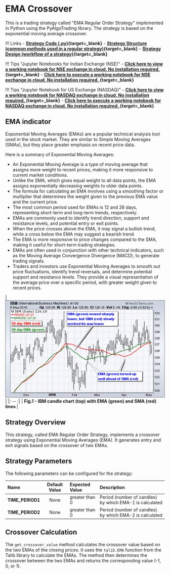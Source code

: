 # EMA Crossover

This is a trading strategy called "EMA Regular Order Strategy" implemented in Python using the PyAlgoTrading library. The strategy is based on the exponential moving average crossover.

!!! Links
    - **[Strategy Code (.py)](https://github.com/algobulls/pyalgostrategypool/blob/master/pyalgostrategypool/ema_crossover.py){target=_blank}**
    - **[Strategy Structure (common methods used in a regular strategy)](strategy_guides/common_regular_strategy.md){target=_blank}**
    - **[Strategy Design (workflow of a strategy)](strategy_guides/structure.md){target=_blank}**

!!! Tips "Jupyter Notebooks for Indian Exchange (NSE)"
    - **[Click here to view a working notebook for NSE exchange in cloud. No installation required. ](https://nbviewer.org/github/algobulls/pyalgotrading/blob/2f3fb6fb83fd09981e286fe2f0930249a848cc8e/jupyter/nse_jupyter_notebooks/Moving%20Average%20Crossover.ipynb){target=_blank}**
    - **[Click here to execute a working notebook for NSE exchange in cloud. No installation required. ](https://mybinder.org/v2/gh/algobulls/pyalgotrading/0a1c06d6e159b3bebf2348efd198608b662c3ffc?urlpath=lab%2Ftree%2Fjupyter%2Fnse_equity%2Fmoving_average_crossover.ipynb){target=_blank}**

!!! Tips "Jupyter Notebook for US Exchange (NASDAQ)"
    - **[Click here to view a working notebook for NASDAQ exchange in cloud. No installation required. ](https://nbviewer.org/github/algobulls/pyalgotrading/blob/526dabc0a92775f4184aaab543c0a9f424613a55/jupyter/nasdaq_jupyter_notebooks/Moving%20Average%20Crossover%20US.ipynb){target=_blank}**
    - **[Click here to execute a working notebook for NASDAQ exchange in cloud. No installation required. ](https://mybinder.org/v2/gh/algobulls/pyalgotrading/0a1c06d6e159b3bebf2348efd198608b662c3ffc?urlpath=lab%2Ftree%2Fjupyter%2Fnasdaq_equity%2Fmoving_average_crossover_us.ipynb){target=_blank}**


## EMA indicator
Exponential Moving Averages (EMAs) are a popular technical analysis tool used in the stock market. They are similar to Simple Moving Averages (SMAs), but they place greater emphasis on recent price data.

Here is a summary of Exponential Moving Averages:

- An Exponential Moving Average is a type of moving average that assigns more weight to recent prices, making it more responsive to current market conditions.
- Unlike the SMA, which gives equal weight to all data points, the EMA assigns exponentially decreasing weights to older data points.
- The formula for calculating an EMA involves using a smoothing factor or multiplier that determines the weight given to the previous EMA value and the current price.
- The most common period used for EMAs is 12 and 26 days, representing short-term and long-term trends, respectively.
- EMAs are commonly used to identify trend direction, support and resistance levels, and potential entry or exit points.
- When the price crosses above the EMA, it may signal a bullish trend, while a cross below the EMA may suggest a bearish trend.
- The EMA is more responsive to price changes compared to the SMA, making it useful for short-term trading strategies.
- EMAs are often used in conjunction with other technical indicators, such as the Moving Average Convergence Divergence (MACD), to generate trading signals.
- Traders and investors use Exponential Moving Averages to smooth out price fluctuations, identify trend reversals, and determine potential support and resistance levels. They provide a visual representation of the average price over a specific period, with greater weight given to recent prices.

| [![ema](images/ema.png "Click to Enlarge or Ctrl+Click to open in a new Tab")](images/ema.png) |
|: -- :|
| <b>Fig.1 - IBM candle chart (top) with EMA (green) and SMA (red) lines </b>|

## Strategy Overview
This strategy, called EMA Regular Order Strategy, implements a crossover strategy using Exponential Moving Averages (EMA). It generates entry and exit signals based on the crossover of two EMAs.


## Strategy Parameters
The following parameters can be configured for the strategy:

| Name              |  Default Value  | Expected Value                                                    | Description                                              |
|:------------------|:---------------:|:------------------------------------------------------------------|:---------------------------------------------------------|
| **TIME_PERIOD1**  |      None       | greater than 0                                                    | Period (number of candles) by which EMA-1 is calculated  |
| **TIME_PERIOD2**  |      None       | greater than 0                                                    | Period (number of candles) by which EMA-2 is calculated  |


## Crossover Calculation

The `get_crossover_value` method calculates the crossover value based on the two EMAs of the closing prices. It uses the `talib.EMA` function from the Talib library to calculate the EMAs. The method then determines the crossover between the two EMAs and returns the corresponding value (-1, 0, or 1).


